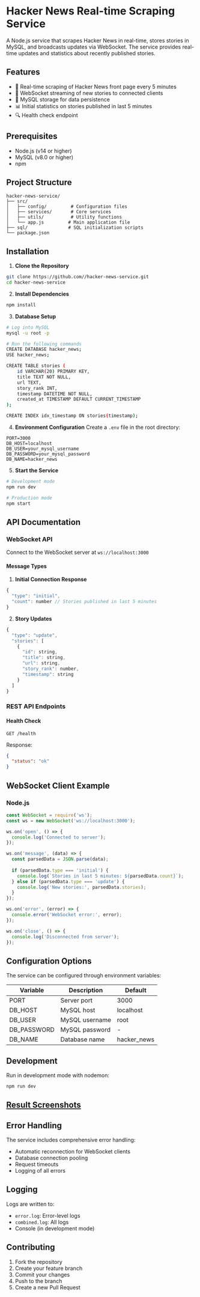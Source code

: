 # Hacker News Real-time Scraping Service

A Node.js service that scrapes Hacker News in real-time, stores stories in MySQL, and broadcasts updates via WebSocket. The service provides real-time updates and statistics about recently published stories.

## Features
- 🔄 Real-time scraping of Hacker News front page every 5 minutes
- 📡 WebSocket streaming of new stories to connected clients
- 💾 MySQL storage for data persistence
- 📊 Initial statistics on stories published in last 5 minutes
- 🔍 Health check endpoint

## Prerequisites
- Node.js (v14 or higher)
- MySQL (v8.0 or higher)
- npm

## Project Structure
```
hacker-news-service/
├── src/
│   ├── config/         # Configuration files
│   ├── services/       # Core services
│   ├── utils/          # Utility functions
│   └── app.js         # Main application file
├── sql/               # SQL initialization scripts
└── package.json
```

## Installation

1. **Clone the Repository**
```bash
git clone https://github.com//hacker-news-service.git
cd hacker-news-service
```

2. **Install Dependencies**
```bash
npm install
```

3. **Database Setup**
```bash
# Log into MySQL
mysql -u root -p

# Run the following commands
CREATE DATABASE hacker_news;
USE hacker_news;

CREATE TABLE stories (
    id VARCHAR(20) PRIMARY KEY,
    title TEXT NOT NULL,
    url TEXT,
    story_rank INT,
    timestamp DATETIME NOT NULL,
    created_at TIMESTAMP DEFAULT CURRENT_TIMESTAMP
);

CREATE INDEX idx_timestamp ON stories(timestamp);
```

4. **Environment Configuration**
Create a `.env` file in the root directory:
```
PORT=3000
DB_HOST=localhost
DB_USER=your_mysql_username
DB_PASSWORD=your_mysql_password
DB_NAME=hacker_news
```

5. **Start the Service**
```bash
# Development mode
npm run dev

# Production mode
npm start
```

## API Documentation

### WebSocket API

Connect to the WebSocket server at `ws://localhost:3000`

#### Message Types

1. **Initial Connection Response**
```javascript
{
  "type": "initial",
  "count": number // Stories published in last 5 minutes
}
```

2. **Story Updates**
```javascript
{
  "type": "update",
  "stories": [
    {
      "id": string,
      "title": string,
      "url": string,
      "story_rank": number,
      "timestamp": string
    }
  ]
}
```

### REST API Endpoints

#### Health Check
```
GET /health
```
Response:
```json
{
  "status": "ok"
}
```

## WebSocket Client Example

### Node.js
```javascript
const WebSocket = require('ws');
const ws = new WebSocket('ws://localhost:3000');

ws.on('open', () => {
  console.log('Connected to server');
});

ws.on('message', (data) => {
  const parsedData = JSON.parse(data);
  
  if (parsedData.type === 'initial') {
    console.log(`Stories in last 5 minutes: ${parsedData.count}`);
  } else if (parsedData.type === 'update') {
    console.log('New stories:', parsedData.stories);
  }
});

ws.on('error', (error) => {
  console.error('WebSocket error:', error);
});

ws.on('close', () => {
  console.log('Disconnected from server');
});
```

## Configuration Options

The service can be configured through environment variables:

| Variable | Description | Default |
|----------|-------------|---------|
| PORT | Server port | 3000 |
| DB_HOST | MySQL host | localhost |
| DB_USER | MySQL username | root |
| DB_PASSWORD | MySQL password | - |
| DB_NAME | Database name | hacker_news |

## Development

Run in development mode with nodemon:
```bash
npm run dev
```
## [Result Screenshots](https://github.com/krishnanbhupathi/hacker-news-service/tree/main/result-screenshots)


## Error Handling
The service includes comprehensive error handling:
- Automatic reconnection for WebSocket clients
- Database connection pooling
- Request timeouts
- Logging of all errors

## Logging
Logs are written to:
- `error.log`: Error-level logs
- `combined.log`: All logs
- Console (in development mode)

## Contributing
1. Fork the repository
2. Create your feature branch
3. Commit your changes
4. Push to the branch
5. Create a new Pull Request
